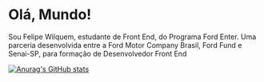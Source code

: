 # Olá, Mundo!
Sou Felipe Wilquem, estudante de Front End, do Programa Ford Enter.
Uma parceria desenvolvida entre a Ford Motor Company Brasil, Ford Fund e Senai-SP, para formação de Desenvolvedor Front End


[![Anurag's GitHub stats](https://github-readme-stats.vercel.app/api?username=FelipeWilquem)](https://github.com/anuraghazra/github-readme-stats)

